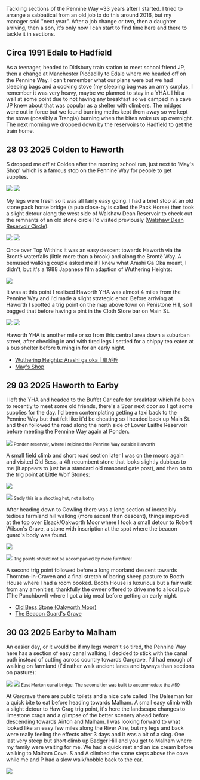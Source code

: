 Tackling sections of the Pennine Way ~33 years after I started. I tried to arrange a sabbatical from an old job to do this around 2016, but my manager said "next year".  After a job change or two, then a daughter arriving, then a son, it's only now I can start to find time here and there to tackle it in sections. 
## Circa 1991 Edale to Hadfield

As a teenager, headed to Didsbury train station to meet school friend JP, then a change at Manchester Piccadilly to Edale where we headed off on the Pennine Way. I can't remember what our plans were but we had sleeping bags and a cooking stove (my sleeping bag was an army surplus, I remember it was very heavy, maybe we planned to stay in a YHA). I hit a wall at some point due to not having any breakfast so we camped in a cave JP knew about that was popular as a shelter with climbers. The midges were out in force but we found burning meths kept them away so we kept the stove (possibly a Trangia) burning when the bites woke us up overnight. The next morning we dropped down by the reservoirs to Hadfield to get the train home.

## 28 03 2025 Colden to Haworth

S dropped me off at Colden after the morning school run, just next to 'May's Shop' which is a famous stop on the Pennine Way for people to get supplies. 

![](images/20250328_PXL_20250328_095009030.jpg)
![](images/20250328_PXL_20250328_101646626.jpg)

My legs were fresh so it was all fairly easy going. I had a brief stop at an old stone pack horse bridge (a pub close-by is called the Pack Horse) then took a slight detour along the west side of Walshaw Dean Reservoir to check out the remnants of an old stone circle I'd visited previously ([Walshaw Dean Reservoir Circle](../stones/west_yorkshire/Walshaw%20Dean%20Reservoir%20Circle.md)). 

![](images/20250328_PXL_20250328_114353779.jpg)
![](images/20250328_PXL_20250328_114426926.jpg)

Once over Top Withins it was an easy descent towards Haworth via the Brontë waterfalls (little more than a brook) and along the Brontë Way. A bemused walking couple asked me if I knew what Arashi Ga Oka meant, I didn't, but it's a 1988 Japanese film adaption of Wuthering Heights:

![](images/20250328_PXL_20250328_130154928.jpg)

It was at this point I realised Haworth YHA was almost 4 miles from the Pennine Way and I'd made a slight strategic error. Before arriving at Haworth I spotted a trig point on the map above town on Penistone Hill, so I bagged that before having a pint in the Cloth Store bar on Main St. 

![](images/20250328_PXL_20250328_142652005.jpg)
![](images/20250328_PXL_20250328_143900999.jpg)

Haworth YHA is another mile or so from this central area down a suburban street, after checking in and with tired legs I settled for a chippy tea eaten at a bus shelter before turning in for an early night.

* [Wuthering Heights: Arashi ga oka | 嵐が丘](https://mubi.com/en/gb/films/wuthering-heights-1988)
* [May's Shop](https://www.examinerlive.co.uk/news/west-yorkshire-news/yorkshire-woman-whos-run-shop-22779908)

## 29 03 2025 Haworth to Earby

I left the YHA and headed to the Buffet Car cafe for breakfast which I'd been to recently to meet some old friends, there's a Spar next door so I got some supplies for the day. I'd been contemplating getting a taxi back to the Pennine Way but that felt like it'd be cheating so I headed back up Main St. and then followed the road along the north side of Lower Laithe Reservoir before meeting the Pennine Way again at Ponden. 

![](images/20250329_PXL_20250329_092055318.jpg)
<small>Ponden reservoir, where I rejoined the Pennine Way outside Haworth</small>

A small field climb and short road section later I was on the moors again and visited Old Bess, a 4ft recumbent stone that looks slightly dubious to me (it appears to just be a standard old masoned gate post), and then on to the trig point at Little Wolf Stones:

![](images/20250329_PXL_20250329_102521910.jpg)

![](images/20250329_PXL_20250329_110229820.jpg)
<small>Sadly this is a shooting hut, not a bothy</small>

After heading down to Cowling there was a long section of incredibly tedious farmland hill walking (more ascent than descent), things improved at the top over Elsack/Oakworth Moor where I took a small detour to Robert Wilson's Grave, a stone with inscription at the spot where the beacon guard's body was found. 

![](images/20250329_PXL_20250329_140420861.jpg)

![](images/20250329_PXL_20250329_141151465.jpg)
<small>Trig points should not be accompanied by more furniture!</small>

A second trig point followed before a long moorland descent towards Thornton-in-Craven and a final stretch of boring sheep pasture to Booth House where I had a room booked. Booth House is luxurious but a fair walk from any amenities, thankfully the owner offered to drive me to a local pub (The Punchbowl) where I got a big meal before getting an early night. 

* [Old Bess Stone (Oakworth Moor)](https://www.megalithic.co.uk/article.php?sid=48180)
* [The Beacon Guard's Grave](https://www.andrewgrantham.co.uk/thegranthams/paul/graves/beaconguard.html)
## 30 03 2025 Earby to Malham

An easier day, or it would be if my legs weren't so tired, the Pennine Way here has a section of easy canal walking, I decided to stick with the canal path instead of cutting across country towards Gargrave, I'd had enough of walking on farmland (I'd rather walk ancient lanes and byways than sections on pasture): 

![](images/20250331_PXL_20250330_085407410.jpg)
![](images/20250331_PXL_20250330_085810713.jpg)
<small>East Marton canal bridge. The second tier was built to accommodate the A59</small>

At Gargrave there are public toilets and a nice cafe called The Dalesman for a quick bite to eat before heading towards Malham. A small easy climb with a slight detour to Haw Crag trig point, it's here the landscape changes to limestone crags and a glimpse of the better scenery ahead before descending towards Airton and Malham. I was looking forward to what looked like an easy few miles along the River Aire, but my legs and back were really feeling the effects after 3 days and it was a bit of a slog. One last very steep but short climb up Badger Hill and you get to Malham where my family were waiting for me. We had a quick rest and an ice cream before walking to Malham Cove. S and A climbed the stone steps above the cove while me and P had a slow walk/hobble back to the car.

![](images/20250331_PXL_20250330_141654504.jpg)


